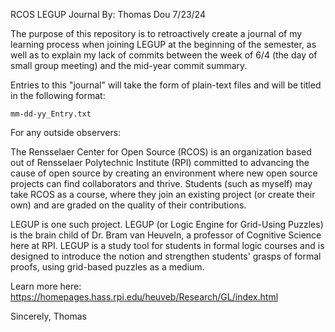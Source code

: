 RCOS LEGUP Journal
By: Thomas Dou
7/23/24

The purpose of this repository is to retroactively create a journal of my learning process when joining LEGUP at the beginning of the semester, as well as to explain my lack of commits between the week of 6/4 (the day of small group meeting) and the mid-year commit summary.

Entries to this "journal" will take the form of plain-text files and will be titled in the following format:

	mm-dd-yy_Entry.txt
	

For any outside observers:

The Rensselaer Center for Open Source (RCOS) is an organization based out of Rensselaer Polytechnic Institute (RPI) committed to advancing the cause of open source by creating an environment where new open source projects can find collaborators and thrive. Students (such as myself) may take RCOS as a course, where they join an existing project (or create their own) and are graded on the quality of their contributions.

LEGUP is one such project. LEGUP (or Logic Engine for Grid-Using Puzzles) is the brain child of Dr. Bram van Heuveln, a professor of Cognitive Science here at RPI. LEGUP is a study tool for students in formal logic courses and is designed to introduce the notion and strengthen students' grasps of formal proofs, using grid-based puzzles as a medium. 

Learn more here: https://homepages.hass.rpi.edu/heuveb/Research/GL/index.html



Sincerely,
Thomas
